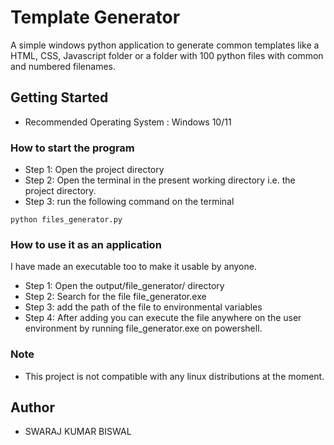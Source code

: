 # Template Generator
A simple windows python application to generate common templates like a HTML, CSS, Javascript folder or a folder with 100 python files with common and numbered filenames.

## Getting Started
* Recommended Operating System : Windows 10/11  

### How to start the program

* Step 1: Open the project directory
* Step 2: Open the terminal in the present working directory i.e. the project directory.
* Step 3: run the following command on the terminal
```
python files_generator.py
```
### How to use it as an application
I have made an executable too to make it usable by anyone.

* Step 1: Open the output/file_generator/ directory
* Step 2: Search for the file file_generator.exe
* Step 3: add the path of the file to environmental variables
* Step 4: After adding you can execute the file anywhere on the user environment by running file_generator.exe on powershell.

### Note
* This project is not compatible with any linux distributions at the moment.

## Author

*  SWARAJ KUMAR BISWAL
